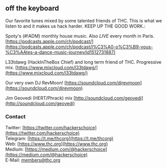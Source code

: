 ## off the keyboard

Our favorite tunes mixed by some talented friends of THC. This is what we listen to and it makes us hack harder. KEEP UP THE GOOD WORK.:

Spoty's (#!ADM) monthly house music. Also *LIVE* every month in Paris.
[https://podcasts.apple.com/ch/podcast/](https://podcasts.apple.com/ch/podcast/l%C3%A0-o%C3%B9-vous-%C3%AAtes-a-dance-music-journey/id1512731887)

L33tdawg (HackInTheBox Chief) and long term friend of THC. Progressive mix.
[https://www.mixcloud.com/l33tdawg/](https://www.mixcloud.com/l33tdawg/)

Our very own DJ RevMoon!
[https://soundcloud.com/djrevmoon](https://soundcloud.com/djrevmoon)

Jim Geovedi (HERT/Phrack) mix
[http://soundcloud.com/geovedi](http://soundcloud.com/geovedi)

### Contact

Twitter: [https://twitter.com/hackerschoice](https://twitter.com/hackerschoice)  
Telegram: [https://t.me/thcorg](https://t.me/thcorg)  
Web: [https://www.thc.org](https://www.thc.org)  
Medium: [https://medium.com/@hackerschoice](https://medium.com/@hackerschoice)  
E-Mail: members@thc.org  

